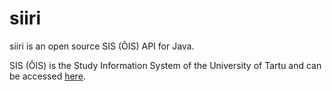 # siiri

siiri is an open source SIS (ÕIS) API for Java. 

SIS (ÕIS) is the Study Information System of the University of Tartu and can be accessed [here](https://www.is.ut.ee/pls/ois_sso/!tere.tulemast).
